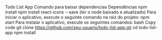 Todo List App
Comando para baixar dependencias Dependências
npm install 
npm install react-icons --save
(ter o node baixado e atualizado)
Para iniciar o aplicativo, execute o seguinte comando na raiz do projeto: npm start
Para instalar o aplicativo, execute os seguintes comandos:
bash
Copy code
git clone https://github.com/seu-usuario/todo-list-app.git
cd todo-list-app
npm install
